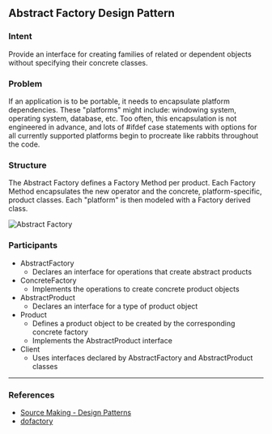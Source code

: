## Abstract Factory Design Pattern

### Intent
Provide an interface for creating families of related or dependent objects without specifying their concrete classes.

### Problem
If an application is to be portable, it needs to encapsulate platform dependencies. These "platforms" might include: windowing system, operating system, database, etc. Too often, this encapsulation is not engineered in advance, and lots of #ifdef case statements with options for all currently supported platforms begin to procreate like rabbits throughout the code.

### Structure
The Abstract Factory defines a Factory Method per product. Each Factory Method encapsulates the new operator and the concrete, platform-specific, product classes. Each "platform" is then modeled with a Factory derived class.

![Abstract Factory](Abstract_Factory.svg)

### Participants

* AbstractFactory 
    * Declares an interface for operations that create abstract products 
* ConcreteFactory
    * Implements the operations to create concrete product objects
* AbstractProduct
    * Declares an interface for a type of product object 
* Product 
    * Defines a product object to be created by the corresponding concrete factory
    * Implements the AbstractProduct interface 
* Client
    * Uses interfaces declared by AbstractFactory and AbstractProduct classes

---
### References
* [Source Making - Design Patterns](https://sourcemaking.com/design_patterns/abstract_factory)
* [dofactory](http://www.dofactory.com/net/abstract-factory-design-pattern)